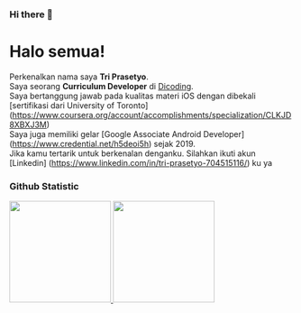 ### Hi there 👋

<!--
**triprasetyo/triprasetyo** is a ✨ _special_ ✨ repository because its `README.md` (this file) appears on your GitHub profile.

Here are some ideas to get you started:

- 🔭 I’m currently working on ...
- 🌱 I’m currently learning ...
- 👯 I’m looking to collaborate on ...
- 🤔 I’m looking for help with ...
- 💬 Ask me about ...
- 📫 How to reach me: ...
- 😄 Pronouns: ...
- ⚡ Fun fact: ...
-->

# Halo semua!

Perkenalkan nama saya **Tri Prasetyo**\.  
Saya seorang **Curriculum Developer** di [Dicoding](https://www.dicoding.com/)\.  
Saya bertanggung jawab pada kualitas materi iOS dengan dibekali [sertifikasi dari University of Toronto]
(https://www.coursera.org/account/accomplishments/specialization/CLKJD8XBXJ3M)      
Saya juga memiliki gelar [Google Associate Android Developer]
(https://www.credential.net/h5deoi5h) sejak 2019\.  
Jika kamu tertarik untuk berkenalan denganku. Silahkan ikuti akun [Linkedin]
(https://www.linkedin.com/in/tri-prasetyo-704515116/) ku ya 

### Github Statistic
<p align="left">
<a href="https://github.com/dimasmds">
  <img height="180em" src="https://github-readme-stats-eight-theta.vercel.app/api?username=dimasmds&show_icons=true&theme=algolia&include_all_commits=true&count_private=true"/>
  <img height="180em" src="https://github-readme-stats-eight-theta.vercel.app/api/top-langs/?username=dimasmds&layout=compact&langs_count=8&theme=algolia"/>
</a>
</p>

